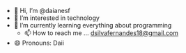 - 👋 Hi, I’m @daianesf
- 👀 I’m interested in technology
- 🌱 I’m currently learning everything about programming
  - 📫 How to reach me ... dsilvafernandes18@gmail.com
- 😄 Pronouns: Daii 
  

<!---
daianesf/daianesf is a ✨ special ✨ repository because its `README.md` (this file) appears on your GitHub profile.
You can click the Preview link to take a look at your changes.
--->
